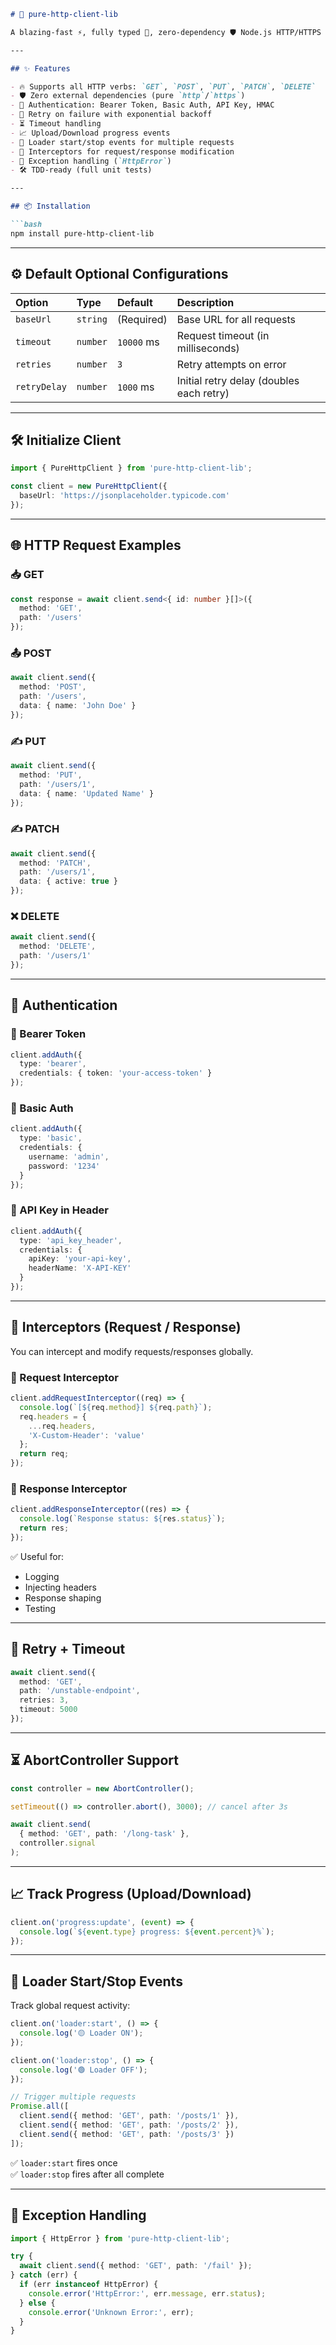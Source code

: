 ```markdown
# 🚀 pure-http-client-lib

A blazing-fast ⚡, fully typed 🧠, zero-dependency 🛡️ Node.js HTTP/HTTPS client library built with TypeScript!

---

## ✨ Features

- 🔥 Supports all HTTP verbs: `GET`, `POST`, `PUT`, `PATCH`, `DELETE`
- 🛡️ Zero external dependencies (pure `http`/`https`)
- 🔐 Authentication: Bearer Token, Basic Auth, API Key, HMAC
- 🔁 Retry on failure with exponential backoff
- ⏳ Timeout handling
- 📈 Upload/Download progress events
- 🚦 Loader start/stop events for multiple requests
- 🔄 Interceptors for request/response modification
- 🚨 Exception handling (`HttpError`)
- 🛠️ TDD-ready (full unit tests)

---

## 📦 Installation

```bash
npm install pure-http-client-lib
```

---

## ⚙️ Default Optional Configurations

| Option         | Type        | Default             | Description                        |
|:---------------|:------------|:--------------------|:-----------------------------------|
| `baseUrl`      | `string`    | (Required)           | Base URL for all requests          |
| `timeout`      | `number`    | `10000` ms           | Request timeout (in milliseconds)  |
| `retries`      | `number`    | `3`                  | Retry attempts on error            |
| `retryDelay`   | `number`    | `1000` ms            | Initial retry delay (doubles each retry) |

---

## 🛠️ Initialize Client

```ts
import { PureHttpClient } from 'pure-http-client-lib';

const client = new PureHttpClient({
  baseUrl: 'https://jsonplaceholder.typicode.com'
});
```

---

## 🌐 HTTP Request Examples

### 📥 GET

```ts
const response = await client.send<{ id: number }[]>({
  method: 'GET',
  path: '/users'
});
```

### 📤 POST

```ts
await client.send({
  method: 'POST',
  path: '/users',
  data: { name: 'John Doe' }
});
```

### ✍️ PUT

```ts
await client.send({
  method: 'PUT',
  path: '/users/1',
  data: { name: 'Updated Name' }
});
```

### ✍️ PATCH

```ts
await client.send({
  method: 'PATCH',
  path: '/users/1',
  data: { active: true }
});
```

### ❌ DELETE

```ts
await client.send({
  method: 'DELETE',
  path: '/users/1'
});
```

---

## 🔐 Authentication

### 🔑 Bearer Token

```ts
client.addAuth({
  type: 'bearer',
  credentials: { token: 'your-access-token' }
});
```

### 👥 Basic Auth

```ts
client.addAuth({
  type: 'basic',
  credentials: {
    username: 'admin',
    password: '1234'
  }
});
```

### 🔐 API Key in Header

```ts
client.addAuth({
  type: 'api_key_header',
  credentials: {
    apiKey: 'your-api-key',
    headerName: 'X-API-KEY'
  }
});
```

---

## 🧩 Interceptors (Request / Response)

You can intercept and modify requests/responses globally.

### 🔁 Request Interceptor

```ts
client.addRequestInterceptor((req) => {
  console.log(`[${req.method}] ${req.path}`);
  req.headers = {
    ...req.headers,
    'X-Custom-Header': 'value'
  };
  return req;
});
```

### 🔁 Response Interceptor

```ts
client.addResponseInterceptor((res) => {
  console.log(`Response status: ${res.status}`);
  return res;
});
```

✅ Useful for:
- Logging
- Injecting headers
- Response shaping
- Testing

---

## 🔁 Retry + Timeout

```ts
await client.send({
  method: 'GET',
  path: '/unstable-endpoint',
  retries: 3,
  timeout: 5000
});
```

---

## ⏳ AbortController Support

```ts
const controller = new AbortController();

setTimeout(() => controller.abort(), 3000); // cancel after 3s

await client.send(
  { method: 'GET', path: '/long-task' },
  controller.signal
);
```

---

## 📈 Track Progress (Upload/Download)

```ts
client.on('progress:update', (event) => {
  console.log(`${event.type} progress: ${event.percent}%`);
});
```

---

## 🚦 Loader Start/Stop Events

Track global request activity:

```ts
client.on('loader:start', () => {
  console.log('🟡 Loader ON');
});

client.on('loader:stop', () => {
  console.log('🟢 Loader OFF');
});

// Trigger multiple requests
Promise.all([
  client.send({ method: 'GET', path: '/posts/1' }),
  client.send({ method: 'GET', path: '/posts/2' }),
  client.send({ method: 'GET', path: '/posts/3' })
]);
```

✅ `loader:start` fires once  
✅ `loader:stop` fires after all complete

---

## 🚨 Exception Handling

```ts
import { HttpError } from 'pure-http-client-lib';

try {
  await client.send({ method: 'GET', path: '/fail' });
} catch (err) {
  if (err instanceof HttpError) {
    console.error('HttpError:', err.message, err.status);
  } else {
    console.error('Unknown Error:', err);
  }
}
```
